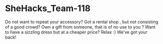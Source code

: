 # SheHacks_Team-118
Do not want to repeat your accessory?
Got a rental shop , but not consisting of a good crowd?
Own a gift from someone, that is of no use to you ?
Want to have a sizzling dress but at a cheaper price?
Relax :)
We’ve got your back!


